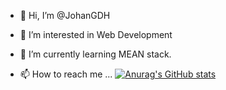 - 👋 Hi, I’m @JohanGDH
- 👀 I’m interested in Web Development
- 🌱 I’m currently learning MEAN stack.

- 📫 How to reach me ...
[![Anurag's GitHub stats](https://github-readme-stats.vercel.app/api?username=johangdh)](https://github.com/anuraghazra/github-readme-stats)
<!---
JohanGDH/JohanGDH is a ✨ special ✨ repository because its `README.md` (this file) appears on your GitHub profile.
You can click the Preview link to take a look at your changes.
--->
